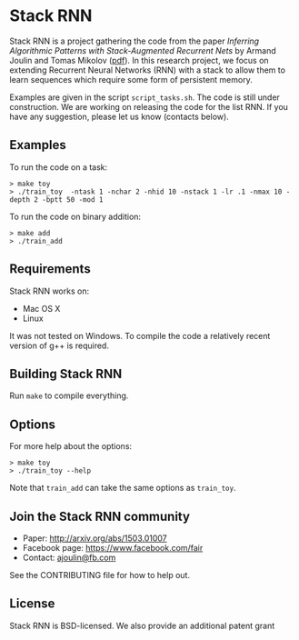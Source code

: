 # Stack RNN
Stack RNN is a project gathering the code from the paper 
*Inferring Algorithmic Patterns with Stack-Augmented Recurrent Nets* by Armand Joulin and Tomas Mikolov ([pdf](http://arxiv.org/abs/1503.01007)).
In this research project, we focus on extending Recurrent Neural Networks (RNN) with a stack to allow them to learn sequences which require
some form of persistent memory. 

Examples are given in the script `script_tasks.sh`. The code is still under construction. 
We are working on releasing the code for the list RNN. If you have any suggestion, please let us know (contacts below).


## Examples
To run the code on a task:
```
> make toy
> ./train_toy  -ntask 1 -nchar 2 -nhid 10 -nstack 1 -lr .1 -nmax 10 -depth 2 -bptt 50 -mod 1
```
To run the code on binary addition:
```
> make add
> ./train_add 
```

## Requirements
Stack RNN works on:
* Mac OS X
* Linux

It was not tested on Windows. To compile the code a relatively recent version of g++ is required.

## Building Stack RNN
Run `make` to compile everything. 


## Options
For more help about the options:
```
> make toy
> ./train_toy --help
```
Note that `train_add` can take the same options as `train_toy`.


## Join the Stack RNN community
* Paper: http://arxiv.org/abs/1503.01007
* Facebook page: https://www.facebook.com/fair
* Contact: ajoulin@fb.com

See the CONTRIBUTING file for how to help out.

## License
Stack RNN is BSD-licensed. We also provide an additional patent grant






